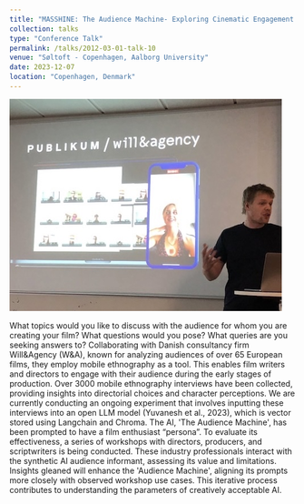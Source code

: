 ```yaml
---
title: "MASSHINE: The Audience Machine- Exploring Cinematic Engagement through a Synthetic AI Film Lover"
collection: talks
type: "Conference Talk"
permalink: /talks/2012-03-01-talk-10
venue: "Søltoft - Copenhagen, Aalborg University"
date: 2023-12-07
location: "Copenhagen, Denmark"
---
```


![Conference](/images/MASSHINE-syn.jpg)

What topics would you like to discuss with the audience for whom you are creating your film? What questions would you pose? What queries are you seeking answers to? Collaborating with Danish consultancy firm Will&Agency (W&A), known for analyzing audiences of over 65 European films, they employ mobile ethnography as a tool. This enables film writers and directors to engage with their audience during the early stages of production. Over 3000 mobile ethnography interviews have been collected, providing insights into directorial choices and character perceptions. We are currently conducting an ongoing experiment that involves inputting these interviews into an open LLM model (Yuvanesh et al., 2023), which is vector stored using Langchain and Chroma. The AI, 'The Audience Machine', has been prompted to have a film enthusiast “persona”. To evaluate its effectiveness, a series of workshops with directors, producers, and scriptwriters is being conducted. These industry professionals interact with the synthetic AI audience informant, assessing its value and limitations. Insights gleaned will enhance the 'Audience Machine', aligning its prompts more closely with observed workshop use cases. This iterative process contributes to understanding the parameters of creatively acceptable AI.

